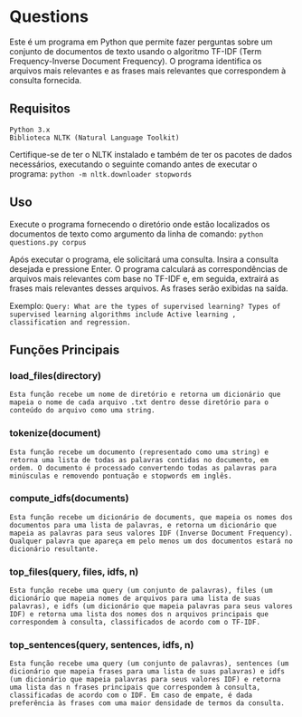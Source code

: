 # Questions

Este é um programa em Python que permite fazer perguntas sobre um conjunto de documentos de texto usando o algoritmo TF-IDF (Term Frequency-Inverse Document Frequency). O programa identifica os arquivos mais relevantes e as frases mais relevantes que correspondem à consulta fornecida.

## Requisitos

    Python 3.x
    Biblioteca NLTK (Natural Language Toolkit)

Certifique-se de ter o NLTK instalado e também de ter os pacotes de dados necessários, executando o seguinte comando antes de executar o programa:
    ```
    python -m nltk.downloader stopwords
    ```

## Uso

Execute o programa fornecendo o diretório onde estão localizados os documentos de texto como argumento da linha de comando:
    ```
    python questions.py corpus
    ```

Após executar o programa, ele solicitará uma consulta. Insira a consulta desejada e pressione Enter. O programa calculará as correspondências de arquivos mais relevantes com base no TF-IDF e, em seguida, extrairá as frases mais relevantes desses arquivos. As frases serão exibidas na saída.

Exemplo:
    ```
    Query: What are the types of supervised learning?
    Types of supervised learning algorithms include Active learning , classification and regression.
    ```

## Funções Principais

### load_files(directory)
    Esta função recebe um nome de diretório e retorna um dicionário que mapeia o nome de cada arquivo .txt dentro desse diretório para o conteúdo do arquivo como uma string.

### tokenize(document)
    Esta função recebe um documento (representado como uma string) e retorna uma lista de todas as palavras contidas no documento, em ordem. O documento é processado convertendo todas as palavras para minúsculas e removendo pontuação e stopwords em inglês.

### compute_idfs(documents)
    Esta função recebe um dicionário de documents, que mapeia os nomes dos documentos para uma lista de palavras, e retorna um dicionário que mapeia as palavras para seus valores IDF (Inverse Document Frequency). Qualquer palavra que apareça em pelo menos um dos documentos estará no dicionário resultante.

### top_files(query, files, idfs, n)
    Esta função recebe uma query (um conjunto de palavras), files (um dicionário que mapeia nomes de arquivos para uma lista de suas palavras), e idfs (um dicionário que mapeia palavras para seus valores IDF) e retorna uma lista dos nomes dos n arquivos principais que correspondem à consulta, classificados de acordo com o TF-IDF.

### top_sentences(query, sentences, idfs, n)
    Esta função recebe uma query (um conjunto de palavras), sentences (um dicionário que mapeia frases para uma lista de suas palavras) e idfs (um dicionário que mapeia palavras para seus valores IDF) e retorna uma lista das n frases principais que correspondem à consulta, classificadas de acordo com o IDF. Em caso de empate, é dada preferência às frases com uma maior densidade de termos da consulta.